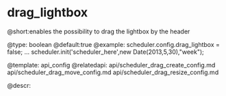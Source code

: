 drag_lightbox
=============
@short:enables the possibility to drag the lightbox by the header
	

@type: boolean
@default:true
@example:
scheduler.config.drag_lightbox = false;
...
scheduler.init('scheduler_here',new Date(2013,5,30),"week");

@template:	api_config
@relatedapi:
	api/scheduler_drag_create_config.md
    api/scheduler_drag_move_config.md
    api/scheduler_drag_resize_config.md
    
@descr:


